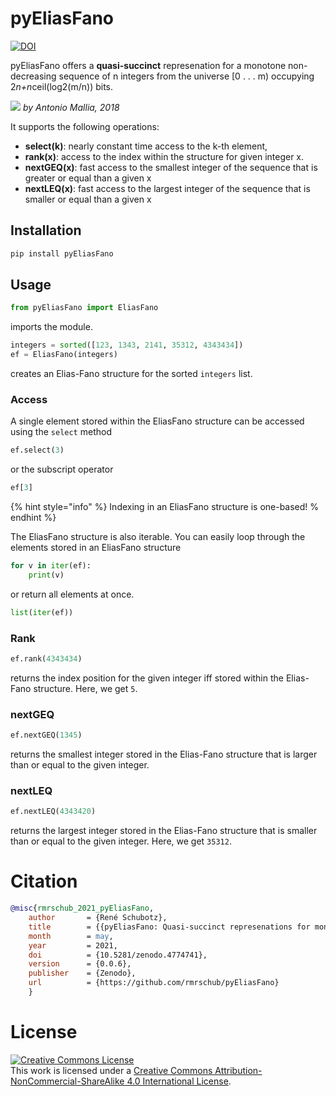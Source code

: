 # pyEliasFano
[![DOI](https://zenodo.org/badge/367291041.svg)](https://zenodo.org/badge/latestdoi/367291041)

pyEliasFano offers a **quasi-succinct** represenation for a monotone non-decreasing sequence of n integers from 
the universe [0 . . . m) occupying 2*n+n*ceil(log2(m/n)) bits.

![](https://www.antoniomallia.it/uploads/Elias-Fano.png)
*by Antonio Mallia, 2018*

It supports the following operations:
- **select(k)**: nearly constant time access to the k-th element,
- **rank(x)**: access to the index within the structure for given integer x.
- **nextGEQ(x)**: fast access to the smallest integer of the sequence that is greater or equal than a given x
- **nextLEQ(x)**: fast access to the largest integer of the sequence that is smaller or equal than a given x

## Installation
```bash
pip install pyEliasFano
```

## Usage
```python
from pyEliasFano import EliasFano
```
imports the module.

```python
integers = sorted([123, 1343, 2141, 35312, 4343434])
ef = EliasFano(integers)
```
creates an Elias-Fano structure for the sorted ``integers`` list. 

### Access
A single element stored within the EliasFano structure can be accessed using the ``select`` method
```python
ef.select(3)
```
or the subscript operator
```python
ef[3]
```
{% hint style="info" %}
Indexing in an EliasFano structure is one-based!
% endhint %}

The EliasFano structure is also iterable. You can easily loop through the elements stored in an EliasFano structure
```python
for v in iter(ef):
    print(v)    
```
or return all elements at once. 
```python
list(iter(ef))
```

### Rank
```python
ef.rank(4343434)
```
returns the index position for the given integer iff stored within the Elias-Fano structure. 
Here, we get ``5``.

### nextGEQ
```python
ef.nextGEQ(1345)
```
returns the smallest integer stored in the Elias-Fano structure that is larger than or equal to the given integer. 
### nextLEQ
```python
ef.nextLEQ(4343420)
```
returns the largest integer stored in the Elias-Fano structure that is smaller than or equal to the given integer.
Here, we get ``35312``. 

# Citation
```bibtex
@misc{rmrschub_2021_pyEliasFano,
    author       = {René Schubotz},
    title        = {{pyEliasFano: Quasi-succinct represenations for monotone non-decreasing sequences of integers.}},
    month        = may,
    year         = 2021,
    doi          = {10.5281/zenodo.4774741},
    version      = {0.0.6},
    publisher    = {Zenodo},
    url          = {https://github.com/rmrschub/pyEliasFano}
    }
```

# License
<a rel="license" href="http://creativecommons.org/licenses/by-nc-sa/4.0/"><img alt="Creative Commons License" style="border-width:0" src="https://i.creativecommons.org/l/by-nc-sa/4.0/80x15.png" /></a><br />This work is licensed under a <a rel="license" href="http://creativecommons.org/licenses/by-nc-sa/4.0/">Creative Commons Attribution-NonCommercial-ShareAlike 4.0 International License</a>.
